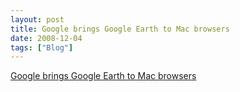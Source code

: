 ```yaml
---
layout: post
title: Google brings Google Earth to Mac browsers
date: 2008-12-04
tags: ["Blog"]
---
```


[Google brings Google Earth to Mac browsers](http://code.google.com/apis/earth/)